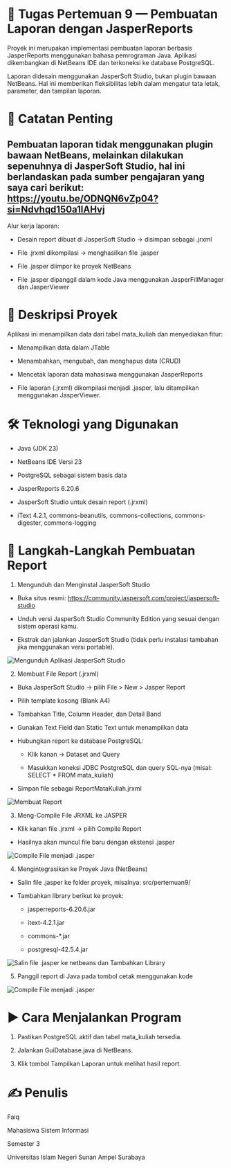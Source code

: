 # 📘 Tugas Pertemuan 9 — Pembuatan Laporan dengan JasperReports

Proyek ini merupakan implementasi pembuatan laporan berbasis JasperReports menggunakan bahasa pemrograman Java.
Aplikasi dikembangkan di NetBeans IDE dan terkoneksi ke database PostgreSQL.

Laporan didesain menggunakan JasperSoft Studio, bukan plugin bawaan NetBeans.
Hal ini memberikan fleksibilitas lebih dalam mengatur tata letak, parameter, dan tampilan laporan.

# 🧾 Catatan Penting

## Pembuatan laporan tidak menggunakan plugin bawaan NetBeans, melainkan dilakukan sepenuhnya di JasperSoft Studio, hal ini berlandaskan pada sumber pengajaran yang saya cari berikut: https://youtu.be/ODNQN6vZp04?si=Ndvhqd150a1lAHvj

Alur kerja laporan:

- Desain report dibuat di JasperSoft Studio → disimpan sebagai .jrxml

- File .jrxml dikompilasi → menghasilkan file .jasper

- File .jasper diimpor ke proyek NetBeans

- File .jasper dipanggil dalam kode Java menggunakan JasperFillManager dan JasperViewer

# 🧩 Deskripsi Proyek

Aplikasi ini menampilkan data dari tabel mata_kuliah dan menyediakan fitur:

- Menampilkan data dalam JTable

- Menambahkan, mengubah, dan menghapus data (CRUD)

- Mencetak laporan data mahasiswa menggunakan JasperReports

- File laporan (.jrxml) dikompilasi menjadi .jasper, lalu ditampilkan menggunakan JasperViewer.

# 🛠️ Teknologi yang Digunakan

- Java (JDK 23)

- NetBeans IDE Versi 23

- PostgreSQL sebagai sistem basis data

- JasperReports 6.20.6

- JasperSoft Studio untuk desain report (.jrxml)

- iText 4.2.1, commons-beanutils, commons-collections, commons-digester, commons-logging

# 🧰 Langkah-Langkah Pembuatan Report

1. Mengunduh dan Menginstal JasperSoft Studio

- Buka situs resmi: https://community.jaspersoft.com/project/jaspersoft-studio

- Unduh versi JasperSoft Studio Community Edition yang sesuai dengan sistem operasi kamu.

- Ekstrak dan jalankan JasperSoft Studio (tidak perlu instalasi tambahan jika menggunakan versi portable).

![Mengunduh Aplikasi JasperSoft Studio](https://github.com/fa-iqq29/Tugas-Pertemuan-9/blob/main/P9%20PBO/Screenshot%202025-10-17%20191149.png?raw=true)

2. Membuat File Report (.jrxml)

- Buka JasperSoft Studio → pilih File > New > Jasper Report

- Pilih template kosong (Blank A4)

- Tambahkan Title, Column Header, dan Detail Band

- Gunakan Text Field dan Static Text untuk menampilkan data

- Hubungkan report ke database PostgreSQL:

  - Klik kanan → Dataset and Query

  - Masukkan koneksi JDBC PostgreSQL dan query SQL-nya (misal: SELECT * FROM mata_kuliah)

- Simpan file sebagai ReportMataKuliah.jrxml

![Membuat Report](https://github.com/fa-iqq29/Tugas-Pertemuan-9/blob/main/P9%20PBO/Screenshot%202025-10-17%20191801.png?raw=true)

3. Meng-Compile File JRXML ke JASPER

- Klik kanan file .jrxml → pilih Compile Report

- Hasilnya akan muncul file baru dengan ekstensi .jasper

![Compile File menjadi .jasper](https://github.com/fa-iqq29/Tugas-Pertemuan-9/blob/main/P9%20PBO/Screenshot%202025-10-17%20192058.png?raw=true)

4. Mengintegrasikan ke Proyek Java (NetBeans)

- Salin file .jasper ke folder proyek, misalnya: src/pertemuan9/

- Tambahkan library berikut ke proyek:

  - jasperreports-6.20.6.jar

  - itext-4.2.1.jar

  - commons-*.jar

  - postgresql-42.5.4.jar

![Salin file .jasper ke netbeans dan Tambahkan Library](https://github.com/fa-iqq29/Tugas-Pertemuan-9/blob/main/P9%20PBO/Screenshot%202025-10-16%20143614.png?raw=true)

5. Panggil report di Java pada tombol cetak menggunakan kode

![Compile File menjadi .jasper](https://github.com/fa-iqq29/Tugas-Pertemuan-9/blob/main/P9%20PBO/Screenshot%202025-10-17%20192659.png?raw=true)
  
# ▶️ Cara Menjalankan Program

1. Pastikan PostgreSQL aktif dan tabel mata_kuliah tersedia.

2. Jalankan GuiDatabase.java di NetBeans.

3. Klik tombol Tampilkan Laporan untuk melihat hasil report.

# ✍️ Penulis

Faiq

Mahasiswa Sistem Informasi

Semester 3

Universitas Islam Negeri Sunan Ampel Surabaya
